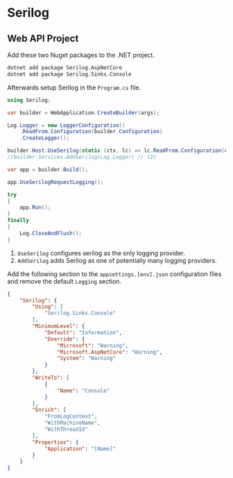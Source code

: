 # Serilog

## Web API Project

Add these two Nuget packages to the .NET project.

```bash
dotnet add package Serilog.AspNetCore
dotnet add package Serilog.Sinks.Console
```

Afterwards setup Serilog in the `Program.cs` file.

```cs  hl_lines="9 14"
using Serilog;

var builder = WebApplication.CreateBuilder(args);

Log.Logger = new LoggerConfiguration()
    .ReadFrom.Configuration(builder.Configuration)
    .CreateLogger();

builder.Host.UseSerilog(static (ctx, lc) => lc.ReadFrom.Configuration(ctx.Configuration)); // (1)
//builder.Services.AddSerilog(Log.Logger) // (2)

var app = builder.Build();

app.UseSerilogRequestLogging();

try
{
    app.Run();
}
finally
{
    Log.CloseAndFlush();
}

```

1. `UseSerilog` configures serilog as the only logging provider.
2. `AddSerilog` adds Serilog as one of potentially many logging providers.

Add the following section to the `appsettings.[env].json` configuration files and remove the default `Logging` section.

```json
{
    "Serilog": {
        "Using": [
            "Serilog.Sinks.Console"
        ],
        "MinimumLevel": {
            "Default": "Information",
            "Override": {
                "Microsoft": "Warning",
                "Microsoft.AspNetCore": "Warning",
                "System": "Warning"
            }
        },
        "WriteTo": [
            {
                "Name": "Console"
            }
        ],
        "Enrich": [
            "FromLogContext",
            "WithMachineName",
            "WithThreadId"
        ],
        "Properties": {
            "Application": "[Name]"
        }
    }
}
```
